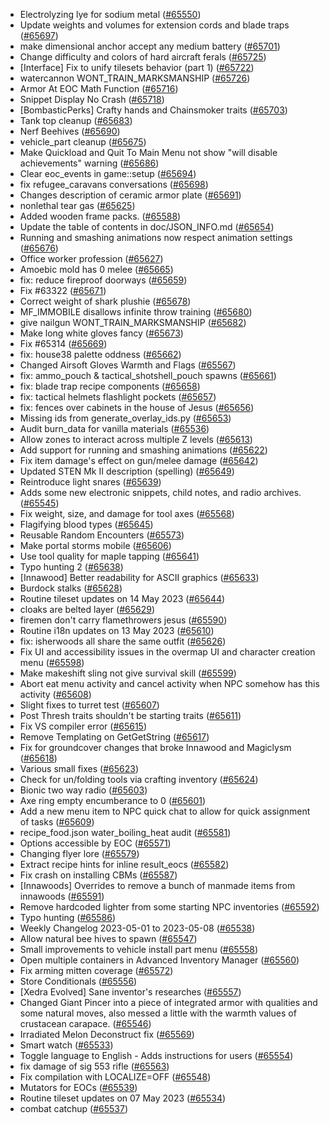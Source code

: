* Electrolyzing lye for sodium metal ([#65550](https://github.com/CleverRaven/Cataclysm-DDA/pull/65550))
* Update weights and volumes for extension cords and blade traps ([#65697](https://github.com/CleverRaven/Cataclysm-DDA/pull/65697))
* make dimensional anchor accept any medium battery ([#65701](https://github.com/CleverRaven/Cataclysm-DDA/pull/65701))
* Change difficulty and colors of hard aircraft ferals ([#65725](https://github.com/CleverRaven/Cataclysm-DDA/pull/65725))
* [Interface] Fix to unify tilesets behavior (part 1) ([#65722](https://github.com/CleverRaven/Cataclysm-DDA/pull/65722))
* watercannon WONT_TRAIN_MARKSMANSHIP ([#65726](https://github.com/CleverRaven/Cataclysm-DDA/pull/65726))
* Armor At EOC Math Function ([#65716](https://github.com/CleverRaven/Cataclysm-DDA/pull/65716))
* Snippet Display No Crash ([#65718](https://github.com/CleverRaven/Cataclysm-DDA/pull/65718))
* [BombasticPerks] Crafty hands and Chainsmoker traits ([#65703](https://github.com/CleverRaven/Cataclysm-DDA/pull/65703))
* Tank top cleanup ([#65683](https://github.com/CleverRaven/Cataclysm-DDA/pull/65683))
* Nerf Beehives ([#65690](https://github.com/CleverRaven/Cataclysm-DDA/pull/65690))
* vehicle_part cleanup ([#65675](https://github.com/CleverRaven/Cataclysm-DDA/pull/65675))
* Make Quickload and Quit To Main Menu not show "will disable achievements" warning ([#65686](https://github.com/CleverRaven/Cataclysm-DDA/pull/65686))
* Clear eoc_events in game::setup ([#65694](https://github.com/CleverRaven/Cataclysm-DDA/pull/65694))
* fix refugee_caravans conversations ([#65698](https://github.com/CleverRaven/Cataclysm-DDA/pull/65698))
* Changes description of ceramic armor plate ([#65691](https://github.com/CleverRaven/Cataclysm-DDA/pull/65691))
* nonlethal tear gas ([#65625](https://github.com/CleverRaven/Cataclysm-DDA/pull/65625))
* Added wooden frame packs. ([#65588](https://github.com/CleverRaven/Cataclysm-DDA/pull/65588))
* Update the table of contents in doc/JSON_INFO.md ([#65654](https://github.com/CleverRaven/Cataclysm-DDA/pull/65654))
* Running and smashing animations now respect animation settings ([#65676](https://github.com/CleverRaven/Cataclysm-DDA/pull/65676))
* Office worker profession ([#65627](https://github.com/CleverRaven/Cataclysm-DDA/pull/65627))
* Amoebic mold has 0 melee ([#65665](https://github.com/CleverRaven/Cataclysm-DDA/pull/65665))
* fix: reduce fireproof doorways ([#65659](https://github.com/CleverRaven/Cataclysm-DDA/pull/65659))
* Fix #63322 ([#65671](https://github.com/CleverRaven/Cataclysm-DDA/pull/65671))
* Correct weight of shark plushie ([#65678](https://github.com/CleverRaven/Cataclysm-DDA/pull/65678))
* MF_IMMOBILE disallows infinite throw training ([#65680](https://github.com/CleverRaven/Cataclysm-DDA/pull/65680))
* give nailgun WONT_TRAIN_MARKSMANSHIP ([#65682](https://github.com/CleverRaven/Cataclysm-DDA/pull/65682))
* Make long white gloves fancy ([#65673](https://github.com/CleverRaven/Cataclysm-DDA/pull/65673))
* Fix #65314 ([#65669](https://github.com/CleverRaven/Cataclysm-DDA/pull/65669))
* fix: house38 palette oddness ([#65662](https://github.com/CleverRaven/Cataclysm-DDA/pull/65662))
* Changed Airsoft Gloves Warmth and Flags ([#65567](https://github.com/CleverRaven/Cataclysm-DDA/pull/65567))
* fix: ammo_pouch & tactical_shotshell_pouch spawns ([#65661](https://github.com/CleverRaven/Cataclysm-DDA/pull/65661))
* fix: blade trap recipe components ([#65658](https://github.com/CleverRaven/Cataclysm-DDA/pull/65658))
* fix: tactical helmets flashlight pockets ([#65657](https://github.com/CleverRaven/Cataclysm-DDA/pull/65657))
* fix: fences over cabinets in the house of Jesus ([#65656](https://github.com/CleverRaven/Cataclysm-DDA/pull/65656))
* Missing ids from generate_overlay_ids.py ([#65653](https://github.com/CleverRaven/Cataclysm-DDA/pull/65653))
* Audit burn_data for vanilla materials ([#65536](https://github.com/CleverRaven/Cataclysm-DDA/pull/65536))
* Allow zones to interact across multiple Z levels ([#65613](https://github.com/CleverRaven/Cataclysm-DDA/pull/65613))
* Add support for running and smashing animations ([#65622](https://github.com/CleverRaven/Cataclysm-DDA/pull/65622))
* Fix item damage's effect on gun/melee damage ([#65642](https://github.com/CleverRaven/Cataclysm-DDA/pull/65642))
* Updated STEN Mk II description (spelling) ([#65649](https://github.com/CleverRaven/Cataclysm-DDA/pull/65649))
* Reintroduce light snares ([#65639](https://github.com/CleverRaven/Cataclysm-DDA/pull/65639))
* Adds some new electronic snippets, child notes, and radio archives. ([#65545](https://github.com/CleverRaven/Cataclysm-DDA/pull/65545))
* Fix weight, size, and damage for tool axes ([#65568](https://github.com/CleverRaven/Cataclysm-DDA/pull/65568))
* Flagifying blood types ([#65645](https://github.com/CleverRaven/Cataclysm-DDA/pull/65645))
* Reusable Random Encounters ([#65573](https://github.com/CleverRaven/Cataclysm-DDA/pull/65573))
* Make portal storms mobile ([#65606](https://github.com/CleverRaven/Cataclysm-DDA/pull/65606))
* Use tool quality for maple tapping ([#65641](https://github.com/CleverRaven/Cataclysm-DDA/pull/65641))
* Typo hunting 2 ([#65638](https://github.com/CleverRaven/Cataclysm-DDA/pull/65638))
* [Innawood] Better readability for ASCII graphics ([#65633](https://github.com/CleverRaven/Cataclysm-DDA/pull/65633))
* Burdock stalks ([#65628](https://github.com/CleverRaven/Cataclysm-DDA/pull/65628))
* Routine tileset updates on 14 May 2023 ([#65644](https://github.com/CleverRaven/Cataclysm-DDA/pull/65644))
* cloaks are belted layer ([#65629](https://github.com/CleverRaven/Cataclysm-DDA/pull/65629))
* firemen don't carry flamethrowers jesus ([#65590](https://github.com/CleverRaven/Cataclysm-DDA/pull/65590))
* Routine i18n updates on 13 May 2023 ([#65610](https://github.com/CleverRaven/Cataclysm-DDA/pull/65610))
* fix: isherwoods all share the same outfit ([#65626](https://github.com/CleverRaven/Cataclysm-DDA/pull/65626))
* Fix UI and accessibility issues in the overmap UI and character creation menu ([#65598](https://github.com/CleverRaven/Cataclysm-DDA/pull/65598))
* Make makeshift sling not give survival skill ([#65599](https://github.com/CleverRaven/Cataclysm-DDA/pull/65599))
* Abort eat menu activity and cancel activity when NPC somehow has this activity ([#65608](https://github.com/CleverRaven/Cataclysm-DDA/pull/65608))
* Slight fixes to turret test ([#65607](https://github.com/CleverRaven/Cataclysm-DDA/pull/65607))
* Post Thresh traits shouldn't be starting traits ([#65611](https://github.com/CleverRaven/Cataclysm-DDA/pull/65611))
* Fix VS compiler error ([#65615](https://github.com/CleverRaven/Cataclysm-DDA/pull/65615))
* Remove Templating on GetGetString ([#65617](https://github.com/CleverRaven/Cataclysm-DDA/pull/65617))
* Fix for groundcover changes that broke Innawood and Magiclysm ([#65618](https://github.com/CleverRaven/Cataclysm-DDA/pull/65618))
* Various small fixes ([#65623](https://github.com/CleverRaven/Cataclysm-DDA/pull/65623))
* Check for un/folding tools via crafting inventory ([#65624](https://github.com/CleverRaven/Cataclysm-DDA/pull/65624))
* Bionic two way radio ([#65603](https://github.com/CleverRaven/Cataclysm-DDA/pull/65603))
* Axe ring empty encumberance to 0 ([#65601](https://github.com/CleverRaven/Cataclysm-DDA/pull/65601))
* Add a new menu item to NPC quick chat to allow for quick assignment of tasks ([#65609](https://github.com/CleverRaven/Cataclysm-DDA/pull/65609))
* recipe_food.json water_boiling_heat audit ([#65581](https://github.com/CleverRaven/Cataclysm-DDA/pull/65581))
* Options accessible by EOC ([#65571](https://github.com/CleverRaven/Cataclysm-DDA/pull/65571))
* Changing flyer lore ([#65579](https://github.com/CleverRaven/Cataclysm-DDA/pull/65579))
* Extract recipe hints for inline result_eocs ([#65582](https://github.com/CleverRaven/Cataclysm-DDA/pull/65582))
* Fix crash on installing CBMs ([#65587](https://github.com/CleverRaven/Cataclysm-DDA/pull/65587))
* [Innawoods] Overrides to remove a bunch of manmade items from innawoods ([#65591](https://github.com/CleverRaven/Cataclysm-DDA/pull/65591))
* Remove hardcoded lighter from some starting NPC inventories ([#65592](https://github.com/CleverRaven/Cataclysm-DDA/pull/65592))
* Typo hunting ([#65586](https://github.com/CleverRaven/Cataclysm-DDA/pull/65586))
* Weekly Changelog 2023-05-01 to 2023-05-08 ([#65538](https://github.com/CleverRaven/Cataclysm-DDA/pull/65538))
* Allow natural bee hives to spawn ([#65547](https://github.com/CleverRaven/Cataclysm-DDA/pull/65547))
* Small improvements to vehicle install part menu ([#65558](https://github.com/CleverRaven/Cataclysm-DDA/pull/65558))
* Open multiple containers in Advanced Inventory Manager ([#65560](https://github.com/CleverRaven/Cataclysm-DDA/pull/65560))
* Fix arming mitten coverage ([#65572](https://github.com/CleverRaven/Cataclysm-DDA/pull/65572))
* Store Conditionals ([#65556](https://github.com/CleverRaven/Cataclysm-DDA/pull/65556))
* [Xedra Evolved] Sane inventor's researches ([#65557](https://github.com/CleverRaven/Cataclysm-DDA/pull/65557))
* Changed Giant Pincer into a piece of integrated armor with qualities and some natural moves, also messed a little with the warmth values of crustacean carapace. ([#65546](https://github.com/CleverRaven/Cataclysm-DDA/pull/65546))
* Irradiated Melon Deconstruct fix ([#65569](https://github.com/CleverRaven/Cataclysm-DDA/pull/65569))
* Smart watch ([#65533](https://github.com/CleverRaven/Cataclysm-DDA/pull/65533))
* Toggle language to English - Adds instructions for users ([#65554](https://github.com/CleverRaven/Cataclysm-DDA/pull/65554))
* fix damage of sig 553 rifle ([#65563](https://github.com/CleverRaven/Cataclysm-DDA/pull/65563))
* Fix compilation with LOCALIZE=OFF ([#65548](https://github.com/CleverRaven/Cataclysm-DDA/pull/65548))
* Mutators for EOCs ([#65539](https://github.com/CleverRaven/Cataclysm-DDA/pull/65539))
* Routine tileset updates on 07 May 2023 ([#65534](https://github.com/CleverRaven/Cataclysm-DDA/pull/65534))
* combat catchup ([#65537](https://github.com/CleverRaven/Cataclysm-DDA/pull/65537))
